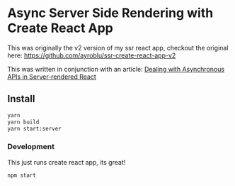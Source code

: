 Async Server Side Rendering with Create React App
=================================================

This was originally the v2 version of my ssr react app, checkout the original here: https://github.com/ayroblu/ssr-create-react-app-v2

This was written in conjunction with an article: [Dealing with Asynchronous APIs in Server-rendered React](https://www.sitepoint.com/asynchronous-apis-server-rendered-react/)

Install
-------
```bash
yarn
yarn build
yarn start:server
```

### Development
This just runs create react app, its great!
```bash
npm start
```

